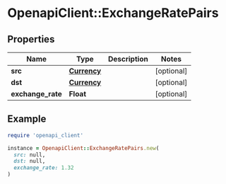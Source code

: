 # OpenapiClient::ExchangeRatePairs

## Properties

| Name | Type | Description | Notes |
| ---- | ---- | ----------- | ----- |
| **src** | [**Currency**](Currency.md) |  | [optional] |
| **dst** | [**Currency**](Currency.md) |  | [optional] |
| **exchange_rate** | **Float** |  | [optional] |

## Example

```ruby
require 'openapi_client'

instance = OpenapiClient::ExchangeRatePairs.new(
  src: null,
  dst: null,
  exchange_rate: 1.32
)
```

